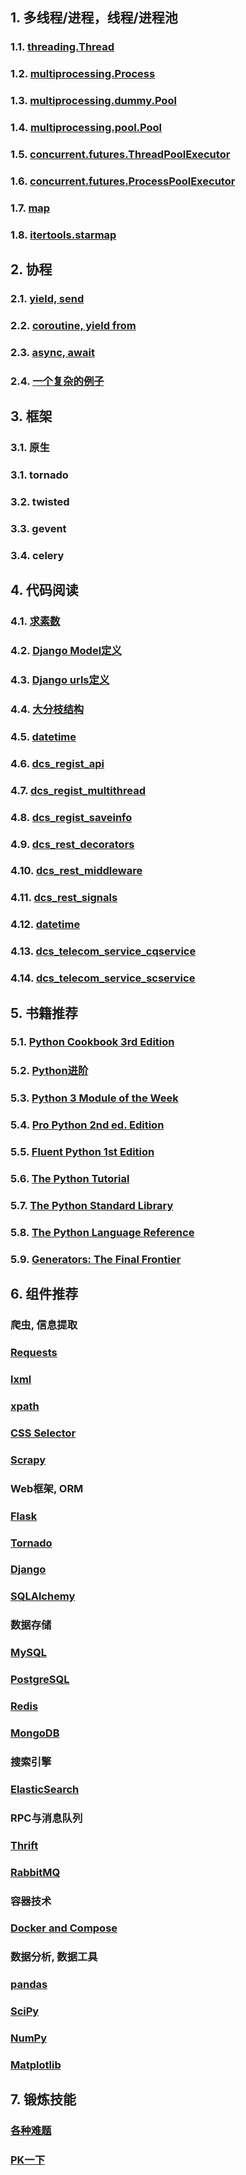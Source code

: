 ## 1. 多线程/进程，线程/进程池

### 1.1. [threading.Thread](/threading.Thread.md) 
### 1.2. [multiprocessing.Process](/multiprocessing.Process.md) 
### 1.3. [multiprocessing.dummy.Pool](/multiprocessing.dummy.Pool.md)
### 1.4. [multiprocessing.pool.Pool](/multiprocessing.pool.Pool.md)
### 1.5. [concurrent.futures.ThreadPoolExecutor](/concurrent.futures.ThreadPoolExecutor.md)
### 1.6. [concurrent.futures.ProcessPoolExecutor](/concurrent.futures.ProcessPoolExecutor.md)
### 1.7. [map](/map.md)
### 1.8. [itertools.starmap](/itertools.starmap.md)


## 2. 协程
### 2.1. [yield, send](/yield_send.md)
### 2.2. [coroutine, yield from](/yield_from.md)
### 2.3. [async, await](/async_await.md)
### 2.4. [一个复杂的例子](/dht.md)


## 3. 框架
### 3.1. 原生
### 3.1. tornado
### 3.2. twisted
### 3.3. gevent
### 3.4. celery

## 4. 代码阅读
### 4.1. [求素数](/nested.md)
### 4.2. [Django Model定义](/django_model.md)
### 4.3. [Django urls定义](/django_urls.md)
### 4.4. [大分枝结构](/if_elif_else.md)
### 4.5. [datetime](/datetime1.md)
### 4.6. [dcs_regist_api](/dcs_regist_api.md)
### 4.7. [dcs_regist_multithread](/dcs_regist_multithread.md)
### 4.8. [dcs_regist_saveinfo](/dcs_regist_saveinfo.md)
### 4.9. [dcs_rest_decorators](/dcs_rest_decorators.md)
### 4.10. [dcs_rest_middleware](/dcs_rest_middleware.md)
### 4.11. [dcs_rest_signals](/dcs_rest_signals.md)
### 4.12. [datetime](/datetime2.md)
### 4.13. [dcs_telecom_service_cqservice](/dcs_telecom_service_cqservice.md)
### 4.14. [dcs_telecom_service_scservice](/dcs_telecom_service_scservice.md)


## 5. 书籍推荐
### 5.1. [Python Cookbook 3rd Edition](http://python3-cookbook.readthedocs.io/zh_CN/latest/)
### 5.2. [Python进阶](https://eastlakeside.gitbooks.io/interpy-zh/content/)
### 5.3. [Python 3 Module of the Week](https://pymotw.com/3/)
### 5.4. [Pro Python 2nd ed. Edition](https://www.amazon.com/Pro-Python-Marty-Alchin/dp/1484203356/)
### 5.5. [Fluent Python 1st Edition](https://www.amazon.com/Fluent-Python-Luciano-Ramalho/dp/1491946008/)
### 5.6. [The Python Tutorial](https://docs.python.org/3/tutorial/index.html)
### 5.7. [The Python Standard Library](https://docs.python.org/3/library/index.html)
### 5.8. [The Python Language Reference](https://docs.python.org/3/reference/index.html)
### 5.9. [Generators: The Final Frontier](http://dabeaz.com/finalgenerator/FinalGenerator.pdf)

## 6. 组件推荐

### 爬虫, 信息提取
### [Requests](http://docs.python-requests.org/en/master/)
### [lxml](http://lxml.de/)
### [xpath](http://www.w3school.com.cn/xpath/index.asp)
### [CSS Selector](http://www.w3school.com.cn/jquery/jquery_ref_selectors.asp)
### [Scrapy](https://doc.scrapy.org/en/latest/)

### Web框架, ORM
### [Flask](http://flask.pocoo.org/docs/)
### [Tornado](http://www.tornadoweb.org/en/stable/guide.html)
### [Django](https://docs.djangoproject.com)
### [SQLAlchemy](http://docs.sqlalchemy.org/en/latest/)

### 数据存储
### [MySQL](http://dev.mysql.com/doc/refman/5.7/en/)
### [PostgreSQL](https://www.postgresql.org/docs/9.6/static/index.html)
### [Redis](http://redis.io/commands)
### [MongoDB](https://docs.mongodb.com/getting-started/python/introduction/)

### 搜索引擎
### [ElasticSearch](http://elasticsearch-py.readthedocs.io/en/master/)

### RPC与消息队列
### [Thrift](https://thrift.apache.org/tutorial/py)
### [RabbitMQ](https://www.rabbitmq.com/tutorials/tutorial-one-python.html)

### 容器技术
### [Docker and Compose](https://docs.docker.com/compose/gettingstarted/)

### 数据分析, 数据工具
### [pandas](http://pandas.pydata.org/pandas-docs/stable/10min.html)
### [SciPy](https://docs.scipy.org/doc/)
### [NumPy](https://docs.scipy.org/doc/numpy-dev/user/quickstart.html)
### [Matplotlib](http://matplotlib.org/1.5.3/index.html)


## 7. 锻炼技能
### [各种难题](https://projecteuler.net/archives)
### [PK一下](https://www.codewars.com/?language=python)
